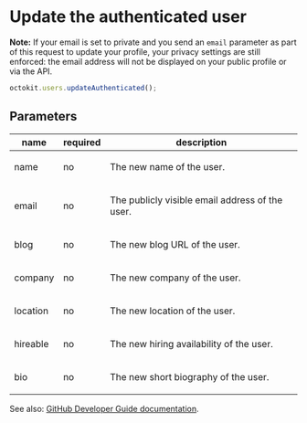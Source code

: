 # Update the authenticated user

**Note:** If your email is set to private and you send an `email` parameter as part of this request to update your profile, your privacy settings are still enforced: the email address will not be displayed on your public profile or via the API.

```js
octokit.users.updateAuthenticated();
```

## Parameters

<table>
  <thead>
    <tr>
      <th>name</th>
      <th>required</th>
      <th>description</th>
    </tr>
  </thead>
  <tbody>
    <tr><td>name</td><td>no</td><td>

The new name of the user.

</td></tr>
<tr><td>email</td><td>no</td><td>

The publicly visible email address of the user.

</td></tr>
<tr><td>blog</td><td>no</td><td>

The new blog URL of the user.

</td></tr>
<tr><td>company</td><td>no</td><td>

The new company of the user.

</td></tr>
<tr><td>location</td><td>no</td><td>

The new location of the user.

</td></tr>
<tr><td>hireable</td><td>no</td><td>

The new hiring availability of the user.

</td></tr>
<tr><td>bio</td><td>no</td><td>

The new short biography of the user.

</td></tr>
  </tbody>
</table>

See also: [GitHub Developer Guide documentation](endpoint.documentationUrl).
